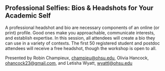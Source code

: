 ## Professional Selfies:  Bios & Headshots for Your Academic Self 

A professional headshot and bio are necessary components of an online (or print)
profile.  Good ones make you approachable, communicate interests, and
establish expertise.  In this session, all attendees will create a
bio they can use in a variety of contexts.  The first 50 registered
student and postdoc attendees will receive a free headshot, though the workshop
is open to all.

Presented by Robin Champieux, champieu@ohsu.edu, Olivia Hancock, ohancock23@gmail.com, and Letisha Wyatt, wyattl@ohsu.edu





